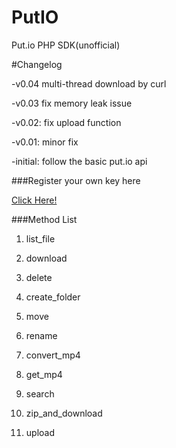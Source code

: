 PutIO
=====

Put.io PHP SDK(unofficial)

#Changelog

-v0.04 multi-thread download by curl

-v0.03 fix memory leak issue

-v0.02: fix upload function

-v0.01: minor fix

-initial: follow the basic put.io api

###Register your own key here

[Click Here!](https://put.io/v2/oauth2/register)

###Method List

1. list_file

2. download

3. delete

4. create_folder

5. move

6. rename

7. convert_mp4

8. get_mp4

9. search

10. zip_and_download

11. upload
